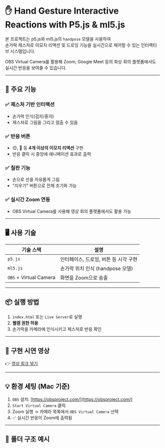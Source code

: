 # ✋ Hand Gesture Interactive Reactions with P5.js & ml5.js

본 프로젝트는 p5.js와 ml5.js의 `handpose` 모델을 사용하여  
손가락 제스처로 이모지 리액션 및 드로잉 기능을 실시간으로 제어할 수 있는 인터랙티브 시스템입니다.

OBS Virtual Camera를 활용해 Zoom, Google Meet 등의 화상 회의 플랫폼에서도 실시간 반응을 보여줄 수 있습니다.

---

## 🧠 주요 기능

### ✅ 제스처 기반 인터랙션
- 손가락 인식(검지/중지)
- 제스처로 그림을 그리고 멈출 수 있음

### ✅ 반응 버튼
- 😊, 👏 등 **4개 이상의 이모지 리액션** 구현
- 반응 클릭 시 중앙에 애니메이션 효과로 출력

### ✅ 칠판 기능
- 손으로 선을 자유롭게 그림
- "지우기" 버튼으로 전체 초기화 가능

### ✅ 실시간 Zoom 연동
- OBS Virtual Camera를 사용해 영상 회의 플랫폼에서도 활용 가능

---

## 🖥️ 사용 기술

| 기술 스택 | 설명 |
|-----------|------|
| `p5.js`   | 인터페이스, 드로잉, 버튼 등 시각 구현 |
| `ml5.js`  | 손가락 위치 인식 (handpose 모델) |
| `OBS` + Virtual Camera | 화면을 Zoom으로 송출 |


---

## 📦 실행 방법

1. `index.html` 또는 `Live Server`로 실행  
2. **웹캠 권한 허용**
3. 손가락을 카메라에 인식시키고 제스처로 반응 확인

---

## 🎥 구현 시연 영상

👉 [영상 링크 넣기]()

---

## 💡 환경 세팅 (Mac 기준)

1. `OBS` 설치: [https://obsproject.com/](https://obsproject.com/)
2. `Start Virtual Camera` 클릭
3. Zoom 실행 → 카메라 목록에서 `OBS Virtual Camera` 선택
4. ✅ 실시간 반응이 Zoom에 출력됨

---

## 📁 폴더 구조 예시

